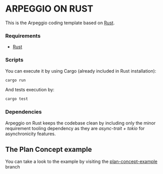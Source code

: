 # ARPEGGIO ON RUST

This is the Arpeggio coding template based on [Rust](https://www.rust-lang.org/).

### Requirements

- [Rust](https://www.rust-lang.org/tools/install)

### Scripts

You can execute it by using Cargo (already included in Rust installation):

```bash
cargo run
```

And tests execution by:

```bash
cargo test
```

### Dependencies

Arpeggio on Rust keeps the codebase clean by including only the minor requirement tooling dependency as they are _async-trait + tokio_ for asynchronicity features.

## The Plan Concept example

You can take a look to the example by visiting the [plan-concept-example](https://github.com/isaacdecoded/arpeggio-rs/tree/plan-concept-example) branch